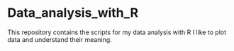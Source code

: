 # Data_analysis_with_R
This repository contains the scripts for my data analysis with R
I like to plot data and understand their meaning.
